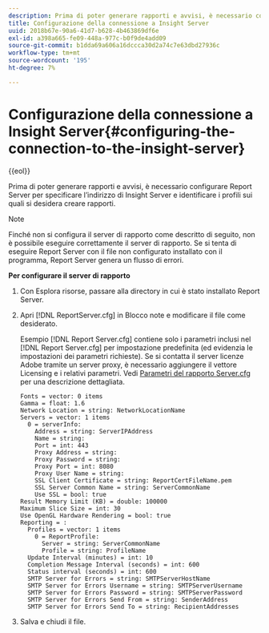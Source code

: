 ```yaml
---
description: Prima di poter generare rapporti e avvisi, è necessario configurare Report Server per specificare l’indirizzo di Insight Server e identificare i profili sui quali si desidera creare rapporti.
title: Configurazione della connessione a Insight Server
uuid: 2018b67e-90a6-41d7-b628-4b463869df6e
exl-id: a398a665-fe09-448a-977c-b0f9de4add09
source-git-commit: b1dda69a606a16dccca30d2a74c7e63dbd27936c
workflow-type: tm+mt
source-wordcount: '195'
ht-degree: 7%

---
```


# Configurazione della connessione a Insight Server{#configuring-the-connection-to-the-insight-server}

{{eol}}

Prima di poter generare rapporti e avvisi, è necessario configurare Report Server per specificare l’indirizzo di Insight Server e identificare i profili sui quali si desidera creare rapporti.

>[!NOTE]
>
>Finché non si configura il server di rapporto come descritto di seguito, non è possibile eseguire correttamente il server di rapporto. Se si tenta di eseguire Report Server con il file non configurato installato con il programma, Report Server genera un flusso di errori.

**Per configurare il server di rapporto**

1. Con Esplora risorse, passare alla directory in cui è stato installato Report Server.
1. Apri [!DNL ReportServer.cfg] in Blocco note e modificare il file come desiderato.

   Esempio [!DNL Report Server.cfg] contiene solo i parametri inclusi nel [!DNL Report Server.cfg] per impostazione predefinita (ed evidenzia le impostazioni dei parametri richieste). Se si contatta il server licenze Adobe tramite un server proxy, è necessario aggiungere il vettore Licensing e i relativi parametri. Vedi [Parametri del rapporto Server.cfg](../../../home/c-rpt-oview/c-rpt-param-ref/c-rpt-svr-param.md#concept-53359b328fd140d593c3f2fc0031be06) per una descrizione dettagliata.

   ```
   Fonts = vector: 0 items
   Gamma = float: 1.6
   Network Location = string: NetworkLocationName
   Servers = vector: 1 items
     0 = serverInfo:
       Address = string: ServerIPAddress
       Name = string: 
       Port = int: 443
       Proxy Address = string:
       Proxy Password = string:
       Proxy Port = int: 8080
       Proxy User Name = string:
       SSL Client Certificate = string: ReportCertFileName.pem
       SSL Server Common Name = string: ServerCommonName
       Use SSL = bool: true
   Result Memory Limit (KB) = double: 100000
   Maximum Slice Size = int: 30
   Use OpenGL Hardware Rendering = bool: true
   Reporting = :
     Profiles = vector: 1 items
       0 = ReportProfile:
         Server = string: ServerCommonName
         Profile = string: ProfileName
     Update Interval (minutes) = int: 10
     Completion Message Interval (seconds) = int: 600
     Status interval (seconds) = int: 600
     SMTP Server for Errors = string: SMTPServerHostName
     SMTP Server for Errors Username = string: SMTPServerUsername
     SMTP Server for Errors Password = string: SMTPServerPassword
     SMTP Server for Errors Send From = string: SenderAddress
     SMTP Server for Errors Send To = string: RecipientAddresses
   ```

1. Salva e chiudi il file.
